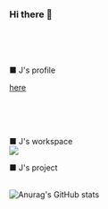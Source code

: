 ### Hi there 👋
<br><br><br>
<!--
**Jin-bright/Jin-bright** is a ✨ _special_ ✨ repository because its `README.md` (this file) appears on your GitHub profile.

Here are some ideas to get you started:

- 🔭 I’m currently working on ...
- 🌱 I’m currently learning ...
- 👯 I’m looking to collaborate on ...
- 🤔 I’m looking for help with ...
- 💬 Ask me about ...
- 📫 How to reach me: ...
- 😄 Pronouns: ...
- ⚡ Fun fact: ...
-->

■ J's profile <br>
<a href="https://jin-bright.github.io/" target="_blank">
  <p>here</p>
</a>
<br>
<br>
<br>

■ J's workspace <br>
<a href="https://www.notion.so/brightjin/Let-s-bright-J-5f35c0622be84a44855fcc3a5090deaa?pvs=4" target="_blank">
  <img src="https://img.shields.io/badge/notion-000000?style=flat&logo=NOTION&logoColor=000000"/>
</a>

■ J's project <br><br>

![Anurag's GitHub stats](https://github-readme-stats.vercel.app/api?username=Jin-bright&show_icons=true&theme=radical)



